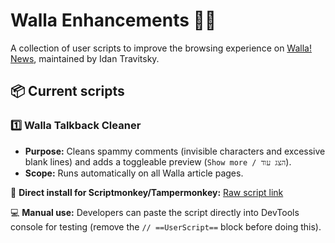 # Walla Enhancements 📰✨

A collection of user scripts to improve the browsing experience on [Walla! News](https://walla.co.il), maintained by Idan Travitsky.

## 📦 Current scripts

### 1️⃣ Walla Talkback Cleaner
- **Purpose:** Cleans spammy comments (invisible characters and excessive blank lines) and adds a toggleable preview (`Show more / הצג עוד`).
- **Scope:** Runs automatically on all Walla article pages.

🔗 **Direct install for Scriptmonkey/Tampermonkey:**
[Raw script link](https://raw.githubusercontent.com/IdanTravitsky/walla-enhancements/main/scripts/walla-talkback-cleaner.user.js)

💻 **Manual use:**
Developers can paste the script directly into DevTools console for testing (remove the `// ==UserScript==` block before doing this).
